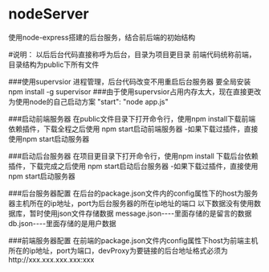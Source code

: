# nodeServer
使用node-express搭建的后台服务，结合前后端的初始结构

#说明：
以后后台代码直接称呼为后台，目录为项目更目录
前端代码统称前端，目录结构为public下所有文件


###使用supervsior 进程管理，后台代码改变不用重启后台服务器
要全局安装
npm install -g supervisor
###由于使用supervsior占用内存太大，现在直接更改为使用node的自己启动方案
"start": "node app.js"

###启动前端服务器
在public文件目录下打开命令行，使用npm install下载前端依赖插件，下载全程之后使用 npm start启动前端服务器
-如果下载过插件，直接使用npm start启动服务器

###启动后台服务器
在项目更目录下打开命令行，使用npm install 下载后台依赖插件，下载完成之后使用 npm start启动后台服务器
-如果下载过插件，直接使用npm start启动服务器

###后台服务器配置
在后台的package.json文件内的config属性下的host为服务器主机所在的ip地址，port为后台服务器的所在ip地址的端口
以下数据没有使用数据库，暂时使用json文件存储数据
message.json----里面存储的是留言的数据
db.json----里面存储的是用户数据

###前端服务器配置
在前端的package.json文件内config属性下host为前端主机所在的ip地址，port为端口，devProxy为要链接的后台地址格式必须为http://xxx.xxx.xxx.xxx:xxx
